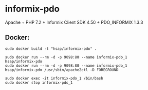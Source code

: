 # informix-pdo

Apache + PHP 7.2 + Informix Client SDK 4.50 + PDO_INFORMIX 1.3.3



## Docker:
```
sudo docker build -t "hsap/informix-pdo" .

sudo docker run --rm -d -p 9098:80 --name informix-pdo_1 hsap/informix-pdo
sudo docker run --rm -d -p 9098:80 --name informix-pdo_1 hsap/informix-pdo /usr/sbin/apache2ctl -D FOREGROUND

sudo docker exec -it informix-pdo_1 /bin/bash
sudo docker stop informix-pdo_1
```
